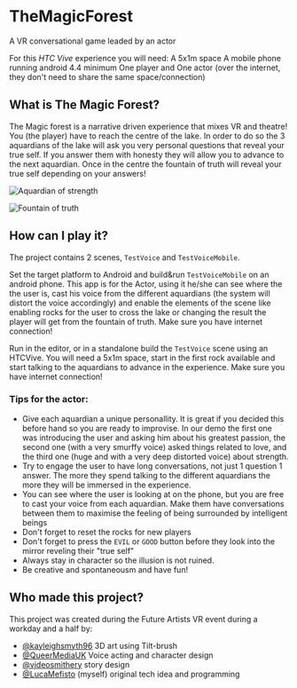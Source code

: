 # TheMagicForest
A VR conversational game leaded by an actor

For this *HTC Vive* experience you will need:
A 5x1m space
A mobile phone running android 4.4 minimum
One player and One actor (over the internet, they don't need to share the same space/connection)

## What is The Magic Forest?

The Magic forest is a narrative driven experience that mixes VR and theatre!
You (the player) have to reach the centre of the lake. In order to do so the 3 aquardians of the lake will ask you very personal questions that reveal your true self.
If you answer them with honesty they will allow you to advance to the next aquardian. Once in the centre the fountain of truth will reveal your true self depending on your answers!

![Aquardian of strength](https://media.giphy.com/media/xUn3CoZwC4leHdsGnS/giphy.gif)

![Fountain of truth](https://media.giphy.com/media/3o8dFpxpajbIKCeCbe/giphy.gif)

## How can I play it?

The project contains 2 scenes, `TestVoice` and `TestVoiceMobile`. 

Set the target platform to Android and build&run `TestVoiceMobile` on an android phone. This app is for the Actor, using it he/she can see where the the user is, cast his 
voice from the different aquardians (the system will distort the voice accordingly) and enable the elements of the scene like enabling rocks for the user to cross the lake or changing the result the player will get from the fountain of truth. Make sure you have internet connection!

Run in the editor, or in a standalone build the `TestVoice` scene using an HTCVive. You will need a 5x1m space, start in the first rock available and start talking to the aquardians to advance in the experience. Make sure you have internet connection!


### Tips for the actor:

  - Give each aquardian a unique personallity. It is great if you decided this before hand so you are ready to improvise. 
  In our demo the first one was introducing the user and asking him about his greatest passion, the second one (with a very smurffy voice) asked things related to love, and the third one (huge and with a very deep distorted voice) about strength.
  - Try to engage the user to have long conversations, not just 1 question 1 answer. The more they spend talking to the different aquardians the more they will be immersed in the experience.
  - You can see where the user is looking at on the phone, but you are free to cast your voice from each aquardian. Make them have conversations between them to maximise the feeling of being surrounded by intelligent beings
  - Don't forget to reset the rocks for new players
  - Don't forget to press the `EVIL` or `GOOD` button before they look into the mirror reveling their "true self"
  - Always stay in character so the illusion is not ruined.
  - Be creative and spontaneousm and have fun!

## Who made this project?
This project was created during the Future Artists VR event during a workday and a half by:

  - [@kayleighsmyth96](https://twitter.com/kayleighsmyth96) 3D art using Tilt-brush
  - [@QueerMediaUK](https://twitter.com/QueerMediaUK) Voice acting and character design
  - [@videosmithery](https://twitter.com/videosmithery) story design
  - [@LucaMefisto](https://twitter.com/LucaMefisto) (myself) original tech idea and programming
